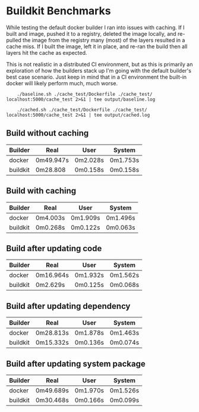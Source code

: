 # Buildkit Benchmarks

While testing the default docker builder I ran into issues with caching.  If I built and image, pushed it to a registry, deleted the image locally, and re-pulled the image from the registry many (most) of the layers resulted in a cache miss.  If I built the image, left it in place, and re-ran the build then all layers hit the cache as expected.

This is not realistic in a distributed CI environment, but as this is primarily an exploration of how the builders stack up I'm going with the default builder's best case scenario.  Just keep in mind that in a CI environment the built-in docker will likely perform much, much worse.

```shell
    ./baseline.sh ./cache_test/Dockerfile ./cache_test/ localhost:5000/cache_test 2>&1 | tee output/baseline.log
```

```shell
    ./cached.sh ./cache_test/Dockerfile ./cache_test/ localhost:5000/cache_test 2>&1 | tee output/cached.log
```

## Build without caching
| Builder  | Real      | User     | System   |
| -------- | --------- | -------- | -------- |
| docker   | 0m49.947s | 0m2.028s | 0m1.753s |
| buildkit | 0m28.808  | 0m0.158s | 0m0.158s |

## Build with caching
| Builder  | Real     | User     | System   |
| -------- | -------- | -------- | -------- |
| docker   | 0m4.003s | 0m1.909s | 0m1.496s |
| buildkit | 0m0.268s | 0m0.122s | 0m0.063s |

## Build after updating code
| Builder  | Real      | User     | System   |
| -------- | --------- | -------- | -------- |
| docker   | 0m16.964s | 0m1.932s | 0m1.562s |
| buildkit | 0m2.629s  | 0m0.125s | 0m0.068s |

## Build after updating dependency
| Builder  | Real      | User     | System   |
| -------- | --------- | -------- | -------- |
| docker   | 0m28.813s | 0m1.878s | 0m1.463s |
| buildkit | 0m15.332s | 0m0.136s | 0m0.074s |

## Build after updating system package
| Builder  | Real      | User     | System   |
| -------- | --------- | -------- | -------- |
| docker   | 0m49.689s | 0m1.970s | 0m1.526s |
| buildkit | 0m30.468s | 0m0.166s | 0m0.099s |
